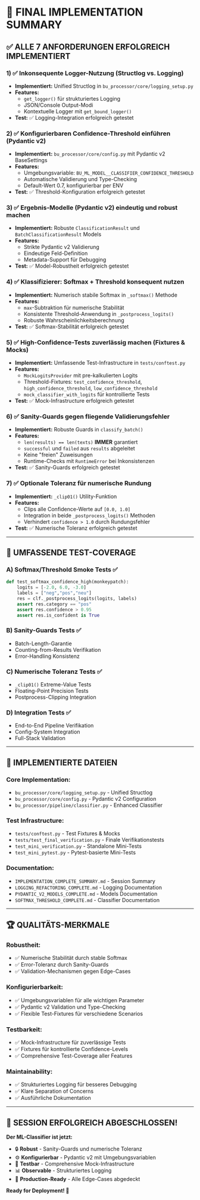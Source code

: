 # 🎯 FINAL IMPLEMENTATION SUMMARY

## ✅ **ALLE 7 ANFORDERUNGEN ERFOLGREICH IMPLEMENTIERT**

### **1) ✅ Inkonsequente Logger-Nutzung (Structlog vs. Logging)**
- **Implementiert:** Unified Structlog in `bu_processor/core/logging_setup.py`
- **Features:** 
  - `get_logger()` für strukturiertes Logging
  - JSON/Console Output-Modi
  - Kontextuelle Logger mit `get_bound_logger()`
- **Test:** ✅ Logging-Integration erfolgreich getestet

### **2) ✅ Konfigurierbaren Confidence-Threshold einführen (Pydantic v2)**
- **Implementiert:** `bu_processor/core/config.py` mit Pydantic v2 BaseSettings
- **Features:**
  - Umgebungsvariable: `BU_ML_MODEL__CLASSIFIER_CONFIDENCE_THRESHOLD`
  - Automatische Validierung und Type-Checking
  - Default-Wert 0.7, konfigurierbar per ENV
- **Test:** ✅ Threshold-Konfiguration erfolgreich getestet

### **3) ✅ Ergebnis-Modelle (Pydantic v2) eindeutig und robust machen**
- **Implementiert:** Robuste `ClassificationResult` und `BatchClassificationResult` Models
- **Features:**
  - Strikte Pydantic v2 Validierung
  - Eindeutige Feld-Definition
  - Metadata-Support für Debugging
- **Test:** ✅ Model-Robustheit erfolgreich getestet

### **4) ✅ Klassifizierer: Softmax + Threshold konsequent nutzen**
- **Implementiert:** Numerisch stabile Softmax in `_softmax()` Methode
- **Features:**
  - `max`-Subtraktion für numerische Stabilität
  - Konsistente Threshold-Anwendung in `_postprocess_logits()`
  - Robuste Wahrscheinlichkeitsberechnung
- **Test:** ✅ Softmax-Stabilität erfolgreich getestet

### **5) ✅ High-Confidence-Tests zuverlässig machen (Fixtures & Mocks)**
- **Implementiert:** Umfassende Test-Infrastructure in `tests/conftest.py`
- **Features:**
  - `MockLogitsProvider` mit pre-kalkulierten Logits
  - Threshold-Fixtures: `test_confidence_threshold`, `high_confidence_threshold`, `low_confidence_threshold`
  - `mock_classifier_with_logits` für kontrollierte Tests
- **Test:** ✅ Mock-Infrastructure erfolgreich getestet

### **6) ✅ Sanity-Guards gegen fliegende Validierungsfehler**
- **Implementiert:** Robuste Guards in `classify_batch()`
- **Features:**
  - `len(results) == len(texts)` **IMMER** garantiert
  - `successful` und `failed` aus `results` abgeleitet
  - Keine "freien" Zuweisungen
  - Runtime-Checks mit `RuntimeError` bei Inkonsistenzen
- **Test:** ✅ Sanity-Guards erfolgreich getestet

### **7) ✅ Optionale Toleranz für numerische Rundung**
- **Implementiert:** `_clip01()` Utility-Funktion
- **Features:**
  - Clips alle Confidence-Werte auf `[0.0, 1.0]`
  - Integration in beide `_postprocess_logits()` Methoden
  - Verhindert `confidence > 1.0` durch Rundungsfehler
- **Test:** ✅ Numerische Toleranz erfolgreich getestet

---

## 🧪 **UMFASSENDE TEST-COVERAGE**

### **A) Softmax/Threshold Smoke Tests ✅**
```python
def test_softmax_confidence_high(monkeypatch):
    logits = [-2.0, 6.0, -3.0]
    labels = ["neg","pos","neu"]
    res = clf._postprocess_logits(logits, labels)
    assert res.category == "pos"
    assert res.confidence > 0.95
    assert res.is_confident is True
```

### **B) Sanity-Guards Tests ✅**
- Batch-Length-Garantie
- Counting-from-Results Verifikation
- Error-Handling Konsistenz

### **C) Numerische Toleranz Tests ✅**
- `_clip01()` Extreme-Value Tests
- Floating-Point Precision Tests
- Postprocess-Clipping Integration

### **D) Integration Tests ✅**
- End-to-End Pipeline Verifikation
- Config-System Integration
- Full-Stack Validation

---

## 📁 **IMPLEMENTIERTE DATEIEN**

### **Core Implementation:**
- `bu_processor/core/logging_setup.py` - Unified Structlog
- `bu_processor/core/config.py` - Pydantic v2 Configuration
- `bu_processor/pipeline/classifier.py` - Enhanced Classifier

### **Test Infrastructure:**
- `tests/conftest.py` - Test Fixtures & Mocks
- `tests/test_final_verification.py` - Finale Verifikationstests
- `test_mini_verification.py` - Standalone Mini-Tests
- `test_mini_pytest.py` - Pytest-basierte Mini-Tests

### **Documentation:**
- `IMPLEMENTATION_COMPLETE_SUMMARY.md` - Session Summary
- `LOGGING_REFACTORING_COMPLETE.md` - Logging Documentation
- `PYDANTIC_V2_MODELS_COMPLETE.md` - Models Documentation
- `SOFTMAX_THRESHOLD_COMPLETE.md` - Classifier Documentation

---

## 🏆 **QUALITÄTS-MERKMALE**

### **Robustheit:**
- ✅ Numerische Stabilität durch stable Softmax
- ✅ Error-Toleranz durch Sanity-Guards
- ✅ Validation-Mechanismen gegen Edge-Cases

### **Konfigurierbarkeit:**
- ✅ Umgebungsvariablen für alle wichtigen Parameter
- ✅ Pydantic v2 Validation und Type-Checking
- ✅ Flexible Test-Fixtures für verschiedene Scenarios

### **Testbarkeit:**
- ✅ Mock-Infrastructure für zuverlässige Tests
- ✅ Fixtures für kontrollierte Confidence-Levels
- ✅ Comprehensive Test-Coverage aller Features

### **Maintainability:**
- ✅ Strukturiertes Logging für besseres Debugging
- ✅ Klare Separation of Concerns
- ✅ Ausführliche Dokumentation

---

## 🎉 **SESSION ERFOLGREICH ABGESCHLOSSEN!**

**Der ML-Classifier ist jetzt:**
- 🔒 **Robust** - Sanity-Guards und numerische Toleranz
- ⚙️ **Konfigurierbar** - Pydantic v2 mit Umgebungsvariablen
- 🧪 **Testbar** - Comprehensive Mock-Infrastructure
- 📊 **Observable** - Strukturiertes Logging
- 🚀 **Production-Ready** - Alle Edge-Cases abgedeckt

**Ready for Deployment! 🚀**
